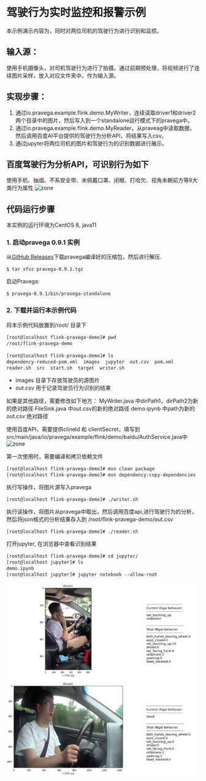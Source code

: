 # 驾驶行为实时监控和报警示例

本示例演示内容为，同时对两位司机的驾驶行为进行识别和监控。

## 输入源：

使用手机摄像头，对司机驾驶行为进行了拍摄。通过前期预处理，将视频进行了连续图片采样，放入对应文件夹中，作为输入源。


## 实现步骤：

1. 通过io.pravega.example.flink.demo.MyWriter，连续读取driver1和driver2两个目录中的图片，然后写入到一个standalone运行模式下的pravega中。
2. 通过io.pravega.example.flink.demo.MyReader，从praveag中读取数据，然后调用百度AI平台提供的驾驶行为分析API，将结果写入csv。
3. 通过jupyter将两位司机的图片和驾驶行为的识别数据进行展示。


## 百度驾驶行为分析API，可识别行为如下

使用手机、抽烟、不系安全带、未佩戴口罩、闭眼、打哈欠、视角未朝前方等9大类行为属性
![zone](./resource/result.png)


## 代码运行步骤

本实例的运行环境为CentOS 8, java11
### 1. 启动pravega 0.9.1 实例

从[GitHub Releases](https://github.com/pravega/pravega/releases)下载pravega编译好的压缩包，然后进行解压.

```
$ tar xfvz pravega-0.9.1.tgz
```

启动Pravega:

```
$ pravega-0.9.1/bin/pravega-standalone
```

### 2. 下载并运行本示例代码

将本示例代码放置到/root/ 目录下
```
[root@localhost flink-pravega-demo]# pwd
/root/flink-pravega-demo

[root@localhost flink-pravega-demo]# ls
dependency-reduced-pom.xml  images  jupyter  out.csv  pom.xml  reader.sh  src  start.sh  target  writer.sh
```

- images 目录下存放驾驶员的源图片
- out.csv 用于记录驾驶员行为识别的结果

如果是其他路径，需要修改如下地方：
MyWriter.java 中dirPath1，dirPath2为新的绝对路径
FileSink.java 中out.csv的新的绝对路径
demo.ipynb 中path为新的out.csv 绝对路径

使用百度API，需要提供clineId 和 clientSecret，填写到src/main/java/io/pravega/example/flink/demo/baidu/AuthService.java中
![zone](./resource/app.jpg)

第一次使用时，需要编译和拷贝依赖文件
```
[root@localhost flink-pravega-demo]# mvn clean package
[root@localhost flink-pravega-demo]# mvn dependency:copy-dependencies
```

执行写操作，将图片源写入pravega
```
[root@localhost flink-pravega-demo]# ./writer.sh
```

执行读操作，将图片从pravega中取出，然后调用百度api,进行驾驶行为的分析，然后将json格式的分析结果存入到 /root/flink-pravega-demo/out.csv
```
[root@localhost flink-pravega-demo]# ./reader.sh
```

打开jupyter, 在浏览器中查看识别结果
```
[root@localhost flink-pravega-demo]# cd jupyter/
[root@localhost jupyter]# ls
demo.ipynb
[root@localhost jupyter]# jupyter notebook --allow-root

```

![zone](./resource/jupyter.jpg)

